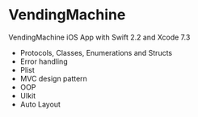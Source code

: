 # VendingMachine
VendingMachine iOS App with Swift 2.2 and Xcode 7.3
- Protocols, Classes, Enumerations and Structs
- Error handling
- Plist
- MVC design pattern
- OOP
- UIkit
- Auto Layout
